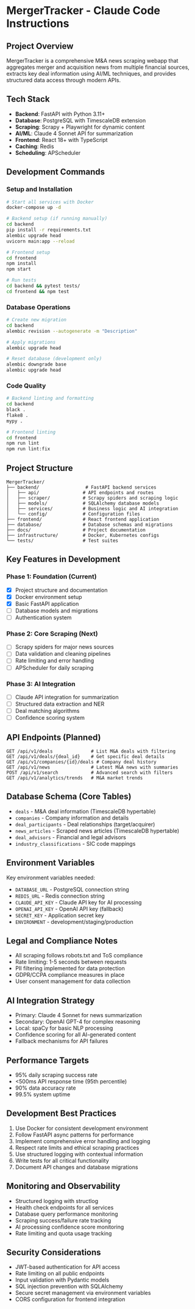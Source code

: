 # MergerTracker - Claude Code Instructions

## Project Overview
MergerTracker is a comprehensive M&A news scraping webapp that aggregates merger and acquisition news from multiple financial sources, extracts key deal information using AI/ML techniques, and provides structured data access through modern APIs.

## Tech Stack
- **Backend**: FastAPI with Python 3.11+
- **Database**: PostgreSQL with TimescaleDB extension
- **Scraping**: Scrapy + Playwright for dynamic content
- **AI/ML**: Claude 4 Sonnet API for summarization
- **Frontend**: React 18+ with TypeScript
- **Caching**: Redis
- **Scheduling**: APScheduler

## Development Commands

### Setup and Installation
```bash
# Start all services with Docker
docker-compose up -d

# Backend setup (if running manually)
cd backend
pip install -r requirements.txt
alembic upgrade head
uvicorn main:app --reload

# Frontend setup
cd frontend
npm install
npm start

# Run tests
cd backend && pytest tests/
cd frontend && npm test
```

### Database Operations
```bash
# Create new migration
cd backend
alembic revision --autogenerate -m "Description"

# Apply migrations
alembic upgrade head

# Reset database (development only)
alembic downgrade base
alembic upgrade head
```

### Code Quality
```bash
# Backend linting and formatting
cd backend
black .
flake8 .
mypy .

# Frontend linting
cd frontend
npm run lint
npm run lint:fix
```

## Project Structure
```
MergerTracker/
├── backend/                 # FastAPI backend services
│   ├── api/                # API endpoints and routes
│   ├── scraper/            # Scrapy spiders and scraping logic
│   ├── models/             # SQLAlchemy database models
│   ├── services/           # Business logic and AI integration
│   └── config/             # Configuration files
├── frontend/               # React frontend application
├── database/               # Database schemas and migrations
├── docs/                   # Project documentation
├── infrastructure/         # Docker, Kubernetes configs
└── tests/                  # Test suites
```

## Key Features in Development

### Phase 1: Foundation (Current)
- [x] Project structure and documentation
- [x] Docker environment setup
- [x] Basic FastAPI application
- [ ] Database models and migrations
- [ ] Authentication system

### Phase 2: Core Scraping (Next)
- [ ] Scrapy spiders for major news sources
- [ ] Data validation and cleaning pipelines
- [ ] Rate limiting and error handling
- [ ] APScheduler for daily scraping

### Phase 3: AI Integration
- [ ] Claude API integration for summarization
- [ ] Structured data extraction and NER
- [ ] Deal matching algorithms
- [ ] Confidence scoring system

## API Endpoints (Planned)
```
GET /api/v1/deals              # List M&A deals with filtering
GET /api/v1/deals/{deal_id}    # Get specific deal details
GET /api/v1/companies/{id}/deals # Company deal history
GET /api/v1/news               # Latest M&A news with summaries
POST /api/v1/search            # Advanced search with filters
GET /api/v1/analytics/trends   # M&A market trends
```

## Database Schema (Core Tables)
- `deals` - M&A deal information (TimescaleDB hypertable)
- `companies` - Company information and details
- `deal_participants` - Deal relationships (target/acquirer)
- `news_articles` - Scraped news articles (TimescaleDB hypertable)
- `deal_advisors` - Financial and legal advisors
- `industry_classifications` - SIC code mappings

## Environment Variables
Key environment variables needed:
- `DATABASE_URL` - PostgreSQL connection string
- `REDIS_URL` - Redis connection string
- `CLAUDE_API_KEY` - Claude API key for AI processing
- `OPENAI_API_KEY` - OpenAI API key (fallback)
- `SECRET_KEY` - Application secret key
- `ENVIRONMENT` - development/staging/production

## Legal and Compliance Notes
- All scraping follows robots.txt and ToS compliance
- Rate limiting: 1-5 seconds between requests
- PII filtering implemented for data protection
- GDPR/CCPA compliance measures in place
- User consent management for data collection

## AI Integration Strategy
- Primary: Claude 4 Sonnet for news summarization
- Secondary: OpenAI GPT-4 for complex reasoning
- Local: spaCy for basic NLP processing
- Confidence scoring for all AI-generated content
- Fallback mechanisms for API failures

## Performance Targets
- 95% daily scraping success rate
- <500ms API response time (95th percentile)
- 90% data accuracy rate
- 99.5% system uptime

## Development Best Practices
1. Use Docker for consistent development environment
2. Follow FastAPI async patterns for performance
3. Implement comprehensive error handling and logging
4. Respect rate limits and ethical scraping practices
5. Use structured logging with contextual information
6. Write tests for all critical functionality
7. Document API changes and database migrations

## Monitoring and Observability
- Structured logging with structlog
- Health check endpoints for all services
- Database query performance monitoring
- Scraping success/failure rate tracking
- AI processing confidence score monitoring
- Rate limiting and quota usage tracking

## Security Considerations
- JWT-based authentication for API access
- Rate limiting on all public endpoints
- Input validation with Pydantic models
- SQL injection prevention with SQLAlchemy
- Secure secret management via environment variables
- CORS configuration for frontend integration